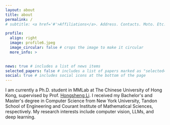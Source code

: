 ```yaml
---
layout: about
title: about
permalink: /
# subtitle: <a href='#'>Affiliations</a>. Address. Contacts. Moto. Etc.

profile:
  align: right
  image: profile6.jpeg
  image_circular: false # crops the image to make it circular
  more_info: >
    

news: true # includes a list of news items
selected_papers: false # includes a list of papers marked as "selected={true}"
social: true # includes social icons at the bottom of the page
---
```


I am currently a Ph.D. student in MMLab at The Chinese University of Hong Kong, supervised by Prof. [Hongsheng Li](https://www.ee.cuhk.edu.hk/~hsli/). I received my Bachelor's and Master's degree in Computer Science from New York University, Tandon School of Engineering and Courant Institute of Mathematical Sciences, respectively. My research interests include computer vision, LLMs, and deep learning. 
